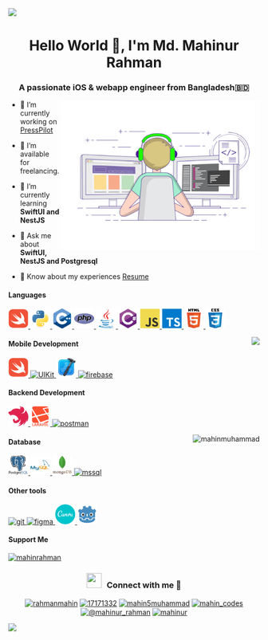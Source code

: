 <!--horizontal divider(gradiant)-->
<img src="https://user-images.githubusercontent.com/73097560/115834477-dbab4500-a447-11eb-908a-139a6edaec5c.gif">

<h1 align="center">Hello World 👋, I'm Md. Mahinur Rahman</h1>
<h3 align="center">A passionate iOS & webapp engineer from Bangladesh🇧🇩</h3>

<!--guy programming on computer gif-->
<a target="_blank" align="center">
  <picture>
      <source media="(prefers-color-scheme: dark)" srcset="./229223263-cf2e4b07-2615-4f87-9c38-e37600f8381a.gif">
      <img align="right" top="500" height="300" width="400" alt="GIF" src="./68747470733a2f2f6d656469612e67697068792e636f6d2f6d656469612f53576f536b4e36447854737a71494b4571762f67697068792e676966.gif">
  </picture>
</a>

- 🔭 I’m currently working on [PressPilot](https://github.com/MahinMuhammad/PressPilot)

- 🤝 I’m available for freelancing.

- 🌱 I’m currently learning **SwiftUI and NestJS**

- 💬 Ask me about **SwiftUI, NestJS and Postgresql**

- 📄 Know about my experiences [Resume](https://mahinmuhammad.github.io/asset/Md-Mahinur-Rahman-CV.pdf)

<!--languages I know-->

<h4 align="left">Languages</h4>
<p align="left">
  <a href="https://developer.apple.com/swift/" target="_blank" rel="noreferrer">
    <img src="https://raw.githubusercontent.com/devicons/devicon/master/icons/swift/swift-original.svg" alt="swift" width="40" height="40"/>
  </a>
  <a href="https://www.python.org" target="_blank" rel="noreferrer">
    <img src="https://raw.githubusercontent.com/devicons/devicon/master/icons/python/python-original.svg" alt="python" width="40" height="40"/>
  </a>
  <a href="https://www.w3schools.com/cpp/" target="_blank" rel="noreferrer">
    <img src="https://raw.githubusercontent.com/devicons/devicon/master/icons/cplusplus/cplusplus-original.svg" alt="cplusplus" width="40" height="40"/>
  </a>
  <a href="https://www.w3schools.com/php/" target="_blank" rel="noreferrer">
  <img src="https://raw.githubusercontent.com/devicons/devicon/master/icons/php/php-original.svg" alt="PHP" width="40" height="40"/>
  </a>
  <a href="https://www.java.com" target="_blank" rel="noreferrer">
    <img src="https://raw.githubusercontent.com/devicons/devicon/master/icons/java/java-original.svg" alt="java" width="40" height="40"/>
  </a>
  <a href="https://www.w3schools.com/cs/" target="_blank" rel="noreferrer">
    <img src="https://raw.githubusercontent.com/devicons/devicon/master/icons/csharp/csharp-original.svg" alt="csharp" width="40" height="40"/>
  </a>
  <a href="https://developer.mozilla.org/en-US/docs/Web/JavaScript" target="_blank" rel="noreferrer">
    <img src="https://raw.githubusercontent.com/devicons/devicon/master/icons/javascript/javascript-original.svg" alt="javascript" width="40" height="40"/>
  </a>
  <a href="https://www.typescriptlang.org/" target="_blank" rel="noreferrer">
    <img src="https://raw.githubusercontent.com/devicons/devicon/master/icons/typescript/typescript-original.svg" alt="typescript" width="40" height="40"/>
  </a>
<a href="https://www.w3.org/html/" target="_blank" rel="noreferrer">
    <img src="https://raw.githubusercontent.com/devicons/devicon/master/icons/html5/html5-original-wordmark.svg" alt="html5" width="40" height="40"/>
  </a>
  <a href="https://www.w3schools.com/css/" target="_blank" rel="noreferrer">
    <img src="https://raw.githubusercontent.com/devicons/devicon/master/icons/css3/css3-original-wordmark.svg" alt="css3" width="40" height="40"/>
  </a>
</p>

<!--Stat1-->
<a align="center">
  <img align="right" src="https://github-readme-stats.vercel.app/api?username=mahinmuhammad&show_icons=true&theme=transparent&hide_border=true" />
</a>

<!--Stat2-->

<!--<a align="center">
  <img align="right" src="https://github-readme-stats.vercel.app/api/top-langs?username=mahinmuhammad&show_icons=true&locale=en&layout=compact" alt="mahinmuhammad" />
</a>-->

<!--MobDev framework & tools I know-->

<h4 align="left">Mobile Development</h4>
<p align="left">
  <a href="https://developer.apple.com/documentation/swiftui/" target="_blank" rel="noreferrer">
  <img src="https://raw.githubusercontent.com/devicons/devicon/master/icons/swift/swift-original.svg" alt="SwiftUI" width="40" height="40"/>
</a>
  <a href="https://developer.apple.com/documentation/uikit/" target="_blank" rel="noreferrer">
    <img src="https://www.vectorlogo.zone/logos/apple_appstore/apple_appstore-icon.svg" alt="UIKit" width="40" height="40"/>
  </a>
  <a href="https://developer.apple.com/xcode/" target="_blank" rel="noreferrer">
    <img src="https://github.com/devicons/devicon/blob/master/icons/xcode/xcode-original.svg" alt="Xcode" width="40" height="40"/>
  </a>
  <a href="https://firebase.google.com/" target="_blank" rel="noreferrer">
    <img src="https://www.vectorlogo.zone/logos/firebase/firebase-icon.svg" alt="firebase" width="40" height="40"/>
  </a>
</p>

<!--Backend stack I know-->

<h4 align="left">Backend Development</h4>
<p align="left">
  <a href="https://nestjs.com/" target="_blank" rel="noreferrer">
    <img src="https://raw.githubusercontent.com/devicons/devicon/master/icons/nestjs/nestjs-plain.svg" alt="nestjs" width="40" height="40"/>
  </a>
  <a href="https://laravel.com/" target="_blank" rel="noreferrer">
    <img src="https://raw.githubusercontent.com/devicons/devicon/master/icons/laravel/laravel-plain-wordmark.svg" alt="laravel" width="40" height="40"/>
  </a>
  <a href="https://postman.com" target="_blank" rel="noreferrer">
    <img src="https://www.vectorlogo.zone/logos/getpostman/getpostman-icon.svg" alt="postman" width="40" height="40"/>
  </a>
</p>

<!--Stat3-->

<a align="center">
  <img align="right" src="https://github-readme-streak-stats.herokuapp.com/?user=mahinmuhammad&theme=transparent" alt="mahinmuhammad" />
</a>

<!--Database I know-->

<h4 align="left">Database</h4>
<p align="left">
  <a href="https://www.postgresql.org" target="_blank" rel="noreferrer">
    <img src="https://raw.githubusercontent.com/devicons/devicon/master/icons/postgresql/postgresql-original-wordmark.svg" alt="postgresql" width="40" height="40"/>
  </a>
  <a href="https://www.mysql.com/" target="_blank" rel="noreferrer">
    <img src="https://raw.githubusercontent.com/devicons/devicon/master/icons/mysql/mysql-original-wordmark.svg" alt="mysql" width="40" height="40"/>
  </a>
  <a href="https://www.mongodb.com/" target="_blank" rel="noreferrer">
    <img src="https://raw.githubusercontent.com/devicons/devicon/master/icons/mongodb/mongodb-original-wordmark.svg" alt="mongodb" width="40" height="40"/>
  </a>
  <a href="https://www.microsoft.com/en-us/sql-server" target="_blank" rel="noreferrer">
    <img src="https://www.svgrepo.com/show/303229/microsoft-sql-server-logo.svg" alt="mssql" width="40" height="40"/>
  </a>
</p>

<!--Others I know-->

<h4 align="left">Other tools</h4>
<p align="left">
  <a href="https://git-scm.com/" target="_blank" rel="noreferrer">
    <img src="https://www.vectorlogo.zone/logos/git-scm/git-scm-icon.svg" alt="git" width="40" height="40"/>
  </a>
  <a href="https://www.figma.com/" target="_blank" rel="noreferrer">
    <img src="https://www.vectorlogo.zone/logos/figma/figma-icon.svg" alt="figma" width="40" height="40"/>
  </a>
  <a href="https://www.canva.com/" target="_blank" rel="noreferrer">
  <img src="https://raw.githubusercontent.com/devicons/devicon/master/icons/canva/canva-original.svg" alt="Canva" width="40" height="40"/>
</a>
<a href="https://godotengine.org/" target="_blank" rel="noreferrer">
  <img src="https://raw.githubusercontent.com/devicons/devicon/master/icons/godot/godot-original.svg" alt="Godot" width="40" height="40"/>
</a>
</p>

<h4 align="left">Support Me</h4>
<p align="left">
  <a href="https://www.buymeacoffee.com/mahinrahman"> <img src="https://cdn.buymeacoffee.com/buttons/v2/default-yellow.png" height="50" width="210" alt="mahinrahman" /></a>
</p>

<h3 align="center" > <img src="https://media.giphy.com/media/iY8CRBdQXODJSCERIr/giphy.gif" width="30" height="30" style="margin-right: 10px;">Connect with me 🤝 </h3>
<p align="center">
<a href="https://linkedin.com/in/rahmanmahin" target="blank"><img align="center" src="https://raw.githubusercontent.com/rahuldkjain/github-profile-readme-generator/master/src/images/icons/Social/linked-in-alt.svg" alt="rahmanmahin" height="30" width="40" /></a>
<a href="https://stackoverflow.com/users/17171332" target="blank"><img align="center" src="https://raw.githubusercontent.com/rahuldkjain/github-profile-readme-generator/master/src/images/icons/Social/stack-overflow.svg" alt="17171332" height="30" width="40" /></a>
<a href="https://fb.com/mahin5muhammad" target="blank"><img align="center" src="https://raw.githubusercontent.com/rahuldkjain/github-profile-readme-generator/master/src/images/icons/Social/facebook.svg" alt="mahin5muhammad" height="30" width="40" /></a>
<a href="https://instagram.com/mahin_codes" target="blank"><img align="center" src="https://raw.githubusercontent.com/rahuldkjain/github-profile-readme-generator/master/src/images/icons/Social/instagram.svg" alt="mahin_codes" height="30" width="40" /></a>
<a href="https://www.youtube.com/c/@mahinur_rahman" target="blank"><img align="center" src="https://raw.githubusercontent.com/rahuldkjain/github-profile-readme-generator/master/src/images/icons/Social/youtube.svg" alt="@mahinur_rahman" height="30" width="40" /></a>
<a href="https://www.leetcode.com/mahinur" target="blank"><img align="center" src="https://raw.githubusercontent.com/rahuldkjain/github-profile-readme-generator/master/src/images/icons/Social/leet-code.svg" alt="mahinur" height="30" width="40" /></a>
</p>

<!--horizontal divider(gradiant)-->
<img src="https://user-images.githubusercontent.com/73097560/115834477-dbab4500-a447-11eb-908a-139a6edaec5c.gif">

<!-- snake -->
<!--<div align="center">
  <img  src="https://github.com/1999AZZAR/1999AZZAR/blob/main/resources/img/grid-snake.svg"
       alt="snake" /></a>
</div>-->
